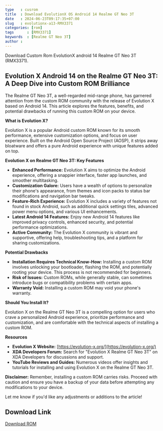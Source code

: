 ```yaml
---
type   : cusrom
title  : Download EvolutionX OS Android 14 Realme GT Neo 3T
date   : 2024-06-23T09:17:35+07:00
slug   : evolutionx-a13-RMX3371
categories: [rom]
tags      : [RMX3371]
keywords  : [Realme GT Neo 3T]
author : 
---
```


Download Custom Rom EvolutionX android 14 Realme GT Neo 3T (RMX3371).

## Evolution X Android 14 on the Realme GT Neo 3T: A Deep Dive into Custom ROM Brilliance

The Realme GT Neo 3T, a well-regarded mid-range phone, has garnered attention from the custom ROM community with the release of Evolution X based on Android 14. This article explores the features, benefits, and potential drawbacks of running this custom ROM on your device.

**What is Evolution X?**

Evolution X is a popular Android custom ROM known for its smooth performance, extensive customization options, and focus on user experience. Built on the Android Open Source Project (AOSP), it strips away bloatware and offers a pure Android experience with unique features added on top.

**Evolution X on Realme GT Neo 3T: Key Features**

* **Enhanced Performance:** Evolution X aims to optimize the Android experience, offering a snappier interface, faster app launches, and smoother multitasking.
* **Customization Galore:** Users have a wealth of options to personalize their phone's appearance, from themes and icon packs to status bar modifications and navigation bar tweaks.
* **Feature-Rich Experience:** Evolution X includes a variety of features not found in stock Android, such as additional quick settings tiles, advanced power menu options, and various UI enhancements.
* **Latest Android 14 Features:**  Enjoy new Android 14 features like improved privacy controls, enhanced security, and potential performance optimizations.
* **Active Community:** The Evolution X community is vibrant and supportive, offering help, troubleshooting tips, and a platform for sharing customizations.

**Potential Drawbacks**

* **Installation Requires Technical Know-How:** Installing a custom ROM involves unlocking your bootloader, flashing the ROM, and potentially rooting your device. This process is not recommended for beginners.
* **Risk of Issues:** Custom ROMs, while generally stable, can sometimes introduce bugs or compatibility problems with certain apps.
* **Warranty Void:**  Installing a custom ROM may void your phone's warranty.

**Should You Install It?**

Evolution X on the Realme GT Neo 3T is a compelling option for users who crave a personalized Android experience, prioritize performance and customization, and are comfortable with the technical aspects of installing a custom ROM.

**Resources**

* **Evolution X Website:** [https://evolution-x.org/](https://evolution-x.org/)
* **XDA Developers Forum:** Search for "Evolution X Realme GT Neo 3T" on XDA Developers for discussions and support.
* **YouTube Reviews and Guides:** Numerous videos offer insights and tutorials for installing and using Evolution X on the Realme GT Neo 3T.

**Disclaimer:** Remember, installing a custom ROM carries risks. Proceed with caution and ensure you have a backup of your data before attempting any modifications to your device.

Let me know if you'd like any adjustments or additions to the article! 


## Download Link
[Download ROM](https://sourceforge.net/projects/evolution-x/files/RMX3371/14/)
